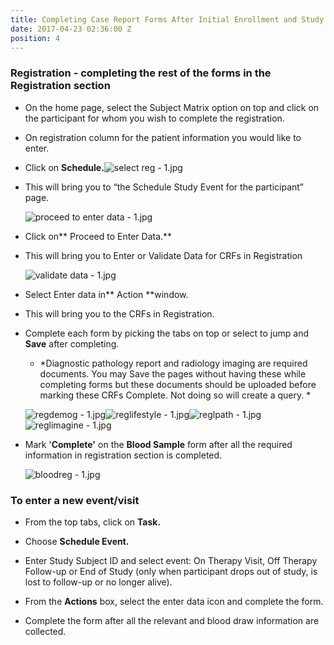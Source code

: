 ```yaml
---
title: Completing Case Report Forms After Initial Enrollment and Study Blood Draw
date: 2017-04-23 02:36:00 Z
position: 4
---
```


### Registration - completing the rest of the forms in the Registration section

* On the home page, select the Subject Matrix option on top and click on the participant for whom you wish to complete the registration.

* On registration column for the patient information you would like to enter.

* Click on **Schedule.**![select reg - 1.jpg](/uploads/select%20reg%20-%201.jpg)

* This will bring you to “the Schedule Study Event for the participant” page.

  ![proceed to enter data - 1.jpg](/uploads/proceed%20to%20enter%20data%20-%201.jpg)

* Click on** Proceed to Enter Data.**

* This will bring you to Enter or Validate Data for CRFs in Registration

  ![validate data - 1.jpg](/uploads/validate%20data%20-%201.jpg)

* Select Enter data in** Action **window.

* This will bring you to the CRFs in Registration.

* Complete each form by picking the tabs on top or select to jump and **Save** after completing.

  * *Diagnostic pathology report and radiology imaging are required documents. You may Save the pages without having these while completing forms but these documents should be uploaded before marking these CRFs Complete. Not doing so will create a query. *

  ![regdemog - 1.jpg](/uploads/regdemog%20-%201.jpg)![reglifestyle - 1.jpg](/uploads/reglifestyle%20-%201.jpg)![reglpath - 1.jpg](/uploads/reglpath%20-%201.jpg)![reglimagine - 1.jpg](/uploads/reglimagine%20-%201.jpg)

* Mark '**Complete'** on the **Blood Sample** form after all the required information in registration section is completed.

  ![bloodreg - 1.jpg](/uploads/bloodreg%20-%201.jpg)

### To enter a new event/visit

* From the top tabs, click on **Task.**

* Choose **Schedule Event.**

* Enter Study Subject ID and select event: On Therapy Visit, Off Therapy Follow-up or End of Study (only when participant drops out of study, is lost to follow-up or no longer alive).

* From the **Actions** box, select the enter data icon and complete the form.

* Complete the form after all the relevant and blood draw information are collected.